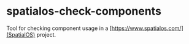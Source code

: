 # spatialos-check-components

Tool for checking component usage in a [https://www.spatialos.com/](SpatialOS)
project.
